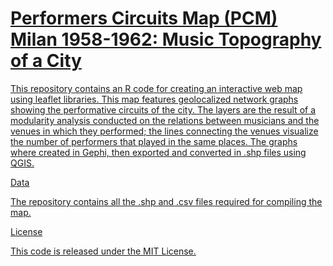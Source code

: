 # <a href="https://musictopography.github.io/mappa_circuiti_performativi.html"> Performers Circuits Map (PCM) Milan 1958-1962: Music Topography of a City

This repository contains an R code for creating an interactive web map using leaflet libraries. This map features geolocalized network graphs showing the performative circuits of the city. The layers are the result of a modularity analysis conducted on the relations between musicians and the venues in which they performed; the lines connecting the venues visualize the number of performers that played in the same places. The graphs where created in Gephi, then exported and converted in .shp files using QGIS.

Data

The repository contains all the .shp and .csv files required for compiling the map.


License

This code is released under the MIT License.